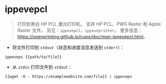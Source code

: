 # ippevepcl

> 打印到黑白 HP PCL 激光打印机。
> 支持 HP PCL、PWG Raster 和 Apple Raster 文件。
> 另见：`ippevepcl`，`ippeveprinter`。
> 更多信息：<https://openprinting.github.io/cups/doc/man-ippevepcl.html>。

- 将文件打印到 `stdout`（状态和进度消息发送到 `stderr`）：

`ippeveps {{path/to/file}}`

- 从 `stdin` 打印文件到 `stdout`：

`{{wget -O - https://examplewebsite.com/file}} | ippeveps`